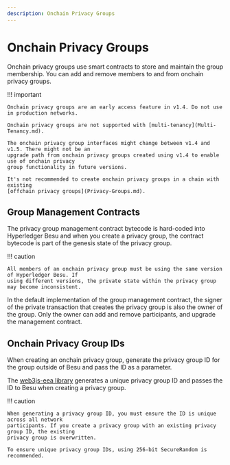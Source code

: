```yaml
---
description: Onchain Privacy Groups
---
```


# Onchain Privacy Groups

Onchain privacy groups use smart contracts to store and maintain the group membership. You can add
and remove members to and from onchain privacy groups.

!!! important

    Onchain privacy groups are an early access feature in v1.4. Do not use in production networks.

    Onchain privacy groups are not supported with [multi-tenancy](Multi-Tenancy.md).

    The onchain privacy group interfaces might change between v1.4 and v1.5. There might not be an
    upgrade path from onchain privacy groups created using v1.4 to enable use of onchain privacy
    group functionality in future versions.

    It's not recommended to create onchain privacy groups in a chain with existing
    [offchain privacy groups](Privacy-Groups.md).

## Group Management Contracts

The privacy group management contract bytecode is hard-coded into Hyperledger Besu and when you
create a privacy group, the contract bytecode is part of the genesis state of the privacy group.

!!! caution

    All members of an onchain privacy group must be using the same version of Hyperledger Besu. If
    using different versions, the private state within the privacy group may become inconsistent.

In the default implementation of the group management contract, the signer of the private transaction
that creates the privacy group is also the owner of the group. Only the owner can add and remove participants,
and upgrade the management contract.

## Onchain Privacy Group IDs

When creating an onchain privacy group, generate the privacy group ID for the group outside of Besu
and pass the ID as a parameter.

The [web3js-eea library](../../HowTo/Use-Privacy/Use-OnChainPrivacy.md) generates a unique privacy
group ID and passes the ID to Besu when creating a privacy group.

!!! caution

    When generating a privacy group ID, you must ensure the ID is unique across all network
    participants. If you create a privacy group with an existing privacy group ID, the existing
    privacy group is overwritten.

    To ensure unique privacy group IDs, using 256-bit SecureRandom is recommended.
